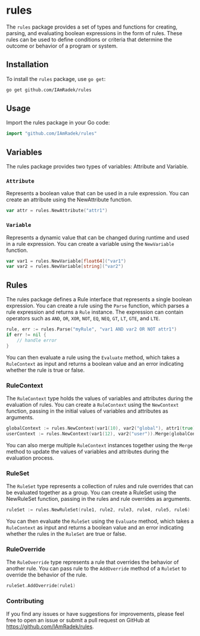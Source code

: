 # rules

The `rules` package provides a set of types and functions for creating, parsing, and evaluating boolean
expressions in the form of rules. These rules can be used to define conditions or criteria that determine the
outcome or behavior of a program or system.

## Installation

To install the `rules` package, use `go get`:

```bash
go get github.com/IAmRadek/rules
```

## Usage

Import the rules package in your Go code:

```go
import "github.com/IAmRadek/rules"
```

## Variables

The rules package provides two types of variables: Attribute and Variable.

### `Attribute`

Represents a boolean value that can be used in a rule expression. You can create an attribute using the
NewAttribute function.

```go 
var attr = rules.NewAttribute("attr1")
```

### `Variable`

Represents a dynamic value that can be changed during runtime and used in a rule expression. You can create a
variable using the `NewVariable` function.

```go 
var var1 = rules.NewVariable[float64]("var1")
var var2 = rules.NewVariable[string]("var2")
```

## Rules

The rules package defines a Rule interface that represents a single boolean expression. You can create a rule
using the `Parse` function, which parses a rule expression and returns a `Rule` instance. The expression can
contain operators such as `AND`, `OR`, `XOR`, `NOT`, `EQ`, `NEQ`, `GT`, `LT`, `GTE`, and `LTE`.

``` go
rule, err := rules.Parse("myRule", "var1 AND var2 OR NOT attr1")
if err != nil {
    // handle error
}
```

You can then evaluate a rule using the `Evaluate` method, which takes a `RuleContext` as input and returns a
boolean value and an error indicating whether the rule is true or false.

### RuleContext

The `RuleContext` type holds the values of variables and attributes during the evaluation of rules. You can
create a `RuleContext` using the `NewContext` function, passing in the initial values of variables and
attributes as arguments.

```go 
globalContext := rules.NewContext(var1(10), var2("global"), attr1(true))
userContext := rules.NewContext(var1(12), var2("user")).Merge(globalContext)
```

You can also merge multiple `RuleContext` instances together using the `Merge` method to update the values of
variables and attributes during the evaluation process.

### RuleSet

The `RuleSet` type represents a collection of rules and rule overrides that can be evaluated together as a
group. You can create a RuleSet using the NewRuleSet function, passing in the rules and rule overrides as
arguments.

```go 
ruleSet := rules.NewRuleSet(rule1, rule2, rule3, rule4, rule5, rule6)
```

You can then evaluate the `RuleSet` using the `Evaluate` method, which takes a `RuleContext` as input and
returns a
boolean value and an error indicating whether the rules in the `RuleSet` are true or false.

### RuleOverride

The `RuleOverride` type represents a rule that overrides the behavior of another rule.
You can pass rule to the `AddOverride` method of a `RuleSet` to override the behavior of the rule.

```go
ruleSet.AddOverride(rule1)
```

### Contributing

If you find any issues or have suggestions for improvements, please feel free to open an issue or submit a
pull request on GitHub at https://github.com/IAmRadek/rules.

